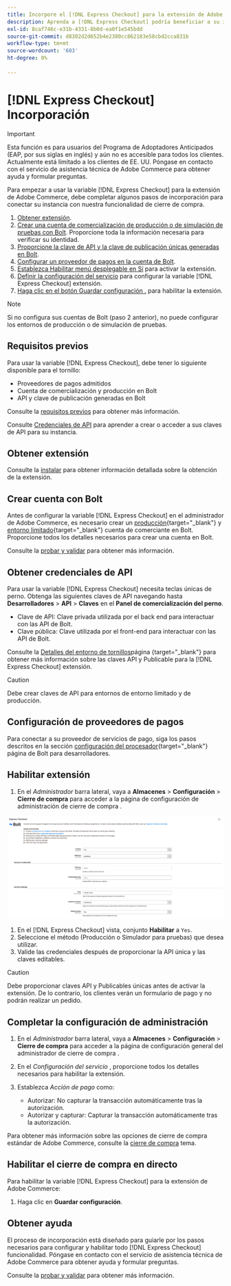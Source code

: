 ```yaml
---
title: Incorpore el [!DNL Express Checkout] para la extensión de Adobe Commerce
description: Aprenda a [!DNL Express Checkout] podría beneficiar a su instancia de Adobe Commerce y cómo incorporar y configurar correctamente la extensión.
exl-id: 8caf746c-e31b-4331-8b0d-ea0f1e545bdd
source-git-commit: d8302d2d652b4e2380cc862183e58cbd2cca831b
workflow-type: tm+mt
source-wordcount: '603'
ht-degree: 0%

---
```


# [!DNL Express Checkout] Incorporación

>[!IMPORTANT]
>
> Esta función es para usuarios del Programa de Adoptadores Anticipados (EAP, por sus siglas en inglés) y aún no es accesible para todos los clientes. Actualmente está limitado a los clientes de EE. UU. Póngase en contacto con el servicio de asistencia técnica de Adobe Commerce para obtener ayuda y formular preguntas.

Para empezar a usar la variable [!DNL Express Checkout] para la extensión de Adobe Commerce, debe completar algunos pasos de incorporación para conectar su instancia con nuestra funcionalidad de cierre de compra.

1. [Obtener extensión](#get-extension).
1. [Crear una cuenta de comercialización de producción o de simulación de pruebas con Bolt](#create-account-with-bolt). Proporcione toda la información necesaria para verificar su identidad.
1. [Proporcione la clave de API y la clave de publicación únicas generadas en Bolt](#obtain-api-credentials).
1. [Configurar un proveedor de pagos en la cuenta de Bolt](#configure-payment-providers).
1. [Establezca Habilitar menú desplegable en Sí](#enable-extension) para activar la extensión.
1. [Definir la configuración del servicio](#complete-admin-configuration) para configurar la variable [!DNL Express Checkout] extensión.
1. [Haga clic en el botón Guardar configuración .](#enable-live-express-checkout) para habilitar la extensión.

>[!NOTE]
>
> Si no configura sus cuentas de Bolt (paso 2 anterior), no puede configurar los entornos de producción o de simulación de pruebas.

## Requisitos previos

Para usar la variable [!DNL Express Checkout], debe tener lo siguiente disponible para el tornillo:

- Proveedores de pagos admitidos
- Cuenta de comercialización y producción en Bolt
- API y clave de publicación generadas en Bolt

Consulte la [requisitos previos](../express-checkout/prerequisites.md) para obtener más información.

Consulte [Credenciales de API](#obtain-api-credentials) para aprender a crear o acceder a sus claves de API para su instancia.

## Obtener extensión

Consulte la [instalar](../express-checkout/install.md) para obtener información detallada sobre la obtención de la extensión.

## Crear cuenta con Bolt

Antes de configurar la variable [!DNL Express Checkout] en el administrador de Adobe Commerce, es necesario crear un [producción](https://merchant.bolt.com/register){target=&quot;_blank&quot;} y [entorno limitado](https://merchant-sandbox.bolt.com/register){target=&quot;_blank&quot;} cuenta de comerciante en Bolt. Proporcione todos los detalles necesarios para crear una cuenta en Bolt.

Consulte la [probar y validar](../express-checkout/testing.md) para obtener más información.

## Obtener credenciales de API

Para usar la variable [!DNL Express Checkout] necesita teclas únicas de perno. Obtenga las siguientes claves de API navegando hasta **Desarrolladores** > **API** > **Claves** en el **Panel de comercialización del perno**.

- Clave de API: Clave privada utilizada por el back end para interactuar con las API de Bolt.
- Clave pública: Clave utilizada por el front-end para interactuar con las API de Bolt.

Consulte la [Detalles del entorno de tornillos](https://help.bolt.com/developers/references/environment-details/#about-keys)página {target=&quot;_blank&quot;} para obtener más información sobre las claves API y Publicable para la [!DNL Express Checkout] extensión.

>[!CAUTION]
>
> Debe crear claves de API para entornos de entorno limitado y de producción.

## Configuración de proveedores de pagos

Para conectar a su proveedor de servicios de pago, siga los pasos descritos en la sección [configuración del procesador](https://help.bolt.com/integrations/adobe-express-checkout/set-up/){target=&quot;_blank&quot;} página de Bolt para desarrolladores.

## Habilitar extensión

1. En el _Administrador_ barra lateral, vaya a **Almacenes** > **Configuración** > **Cierre de compra** para acceder a la página de configuración de administración de cierre de compra .

![Cierre de compra exprés](../assets/admin-view.png)

1. En el [!DNL Express Checkout] vista, conjunto **Habilitar** a `Yes`.
1. Seleccione el método (Producción o Simulador para pruebas) que desea utilizar.
1. Valide las credenciales después de proporcionar la API única y las claves editables.

>[!CAUTION]
>
> Debe proporcionar claves API y Publicables únicas antes de activar la extensión. De lo contrario, los clientes verán un formulario de pago y no podrán realizar un pedido.

## Completar la configuración de administración

1. En el _Administrador_ barra lateral, vaya a **Almacenes** > **Configuración** > **Cierre de compra** para acceder a la página de configuración general del administrador de cierre de compra .
1. En el _Configuración del servicio_ , proporcione todos los detalles necesarios para habilitar la extensión.
1. Establezca _Acción de pago_ como:

   - Autorizar: No capturar la transacción automáticamente tras la autorización.
   - Autorizar y capturar: Capturar la transacción automáticamente tras la autorización.

Para obtener más información sobre las opciones de cierre de compra estándar de Adobe Commerce, consulte la [cierre de compra](https://docs.magento.com/user-guide/configuration/sales/checkout.html) tema.

## Habilitar el cierre de compra en directo

Para habilitar la variable [!DNL Express Checkout] para la extensión de Adobe Commerce:

1. Haga clic en **Guardar configuración**.

## Obtener ayuda

El proceso de incorporación está diseñado para guiarle por los pasos necesarios para configurar y habilitar todo [!DNL Express Checkout] funcionalidad. Póngase en contacto con el servicio de asistencia técnica de Adobe Commerce para obtener ayuda y formular preguntas.

Consulte la [probar y validar](../express-checkout/testing.md) para obtener más información.
